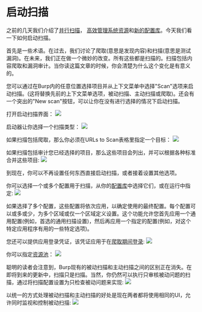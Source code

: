 # 启动扫描

之前的几天我们介绍了[并行扫描](https://portswigger.net/blog/multiple-parallel-scans)， [高效管理系统资源](https://portswigger.net/blog/improved-management-of-system-resources)和[新的配置库](https://portswigger.net/blog/the-new-configuration-library)。今天我们看一下如何启动扫描。

首先是一些术语。在过去，我们讨论了爬取(意思是发现内容)和扫描(意思是测试漏洞)。在未来，我们正在做一个微妙的改变。所有这些都是扫描的。扫描包括内容爬取和漏洞审计。当你读这篇文章的时候，你会清楚为什么这个变化是有意义的。

您可以通过在Burp内的任意位置选择项目并从上下文菜单中选择"Scan"选项来启动扫描。(这将替换先前的上下文菜单选项，被动扫描、主动扫描或爬取)。还会有一个突出的"New scan"按钮，可以让你在没有进行选择的情况下启动扫描。

打开启动扫描界面：
![](https://portswigger.net/cms/images/cb/1f/46c1ab1c5e64-article-scan_launcher.png)

启动器让你选择一个扫描类型：
![](https://portswigger.net/cms/images/b9/90/06d5341e6886-article-scan_launcher_-_scan_type.png)

如果扫描包括爬取，那么你必须在URLs to Scan表格里指定一个目标：
![](https://portswigger.net/cms/images/51/11/6ed9085d9fe3-article-scan_launcher_-_urls_to_scan.png)

如果扫描包括审计您已经选择的项目，那么这些项目会列出，并可以根据各种标准合并这些项目:
![](https://portswigger.net/cms/images/b7/96/50a8eb54ae2b-article-scan_launcher_-_items_to_scan.png)

到现在，你可以不再设置任何东西直接启动扫描，或者接着设置其他选项。

你可以选择一个或多个配置用于扫描，从你的[配置库](https://portswigger.net/blog/the-new-configuration-library)中选择它们，或在运行中指定:
![](https://portswigger.net/cms/images/17/37/fe1304b2031d-article-scan_launcher_-_scan_configuration.png)

如果选择了多个配置，这些配置将依次应用，以确定使用的最终配置。每个配置可以或多或少，为多个区域或仅一个区域定义设置。这个功能允许您首先应用一个通用配置(例如，首选的通用扫描设置)，然后再应用一个指定的配置(例如，对这个特定应用程序有用的一些特定选项)。

您还可以提供应用登录凭证，该凭证应用于在[爬取期间登录](https://portswigger.net/blog/crawling-with-multiple-logins):
![](https://portswigger.net/cms/images/17/e5/15e325dcaf9a-article-scan_launcher_-_application_login.png)

你可以指定[资源池](https://portswigger.net/blog/improved-management-of-system-resources)：
![](https://portswigger.net/cms/images/ed/4e/5300219ed2f2-article-scan_launcher_-_resource_pool.png)

聪明的读者会注意到，Burp现有的被动扫描和主动扫描之间的区别正在消失。在即将到来的更新中，扫描只是扫描。当然，你仍然可以执行只审核被动问题的扫描，通过将扫描配置设置为只检查被动问题来实现:
![](https://portswigger.net/cms/images/62/c3/527af5c4cc57-article-scan_launcher_-_passive_audit.png)

以统一的方式处理被动扫描和主动扫描的好处是现在两者都将使用相同的UI，允许同时监视和控制被动扫描:
![](https://portswigger.net/cms/images/df/86/100ab9b80ffe-article-scan_launcher_-_passive_audit_items.png)
